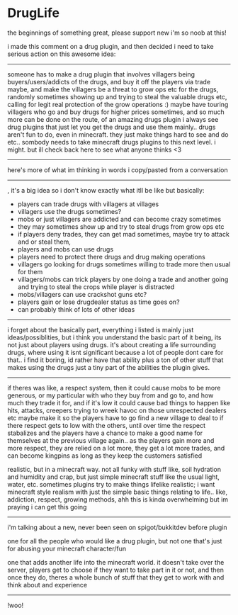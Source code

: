 # DrugLife
the beginnings of something great, please support new i'm so noob at this!

i made this comment on a drug plugin, and then decided i need to take serious action on this awesome idea:
_____
someone has to make a drug plugin that involves villagers being buyers/users/addicts of the drugs, and buy it off the players via trade maybe, and make the villagers be a threat to grow ops etc for the drugs, randomly sometimes showing up and trying to steal the valuable drugs etc, calling for legit real protection of the grow operations :) maybe have touring villagers who go and buy drugs for higher prices sometimes,
and so much more can be done on the route, of an amazing drugs plugin
i always see drug plugins that just let you get the drugs and use them mainly.. drugs aren't fun to do, even in minecraft. they just make things hard to see and do etc.. sombody needs to take minecraft drugs plugins to this next level.
i might.
but ill check back here to see what anyone thinks <3
_____

here's more of what im thinking in words i copy/pasted from a conversation
_____
, it's a big idea so i don't know exactly what itll be like but basically:

- players can trade drugs with villagers at villages
- villagers use the drugs sometimes?
- mobs or just villagers are addicted and can become crazy sometimes
- they may sometimes show up and try to steal drugs from grow ops etc
- if players deny trades, they can get mad sometimes, maybe try to attack and or steal them,
- players and mobs can use drugs
- players need to protect there drugs and drug making operations
- villagers go looking for drugs sometimes willing to trade more then usual for them
- villagers/mobs can trick players by one doing a trade and another going and trying to steal the crops while player is distracted
- mobs/villagers can use crackshot guns etc?
- players gain or lose drugdealer status as time goes on?
- can probably think of lots of other ideas
_____
i forget about the basically part, everything i listed is mainly just ideas/possiblities,
but i think you understand the basic part of it being, its not just about players using drugs. it's about creating a life surrounding drugs, where using it isnt significant because a lot of people dont care for that.. i find it boring, id rather have that ability plus a ton of other stuff that makes using the drugs just a tiny part of the abilities the plugin gives.
_____
if theres was like, a respect system, then it could cause mobs to be more generous, or my particular with who they buy from and go to, and how much they trade it for, and if it's low it could cause bad things to happen like hits, attacks, creepers trying to wreek havoc on those unrespected dealers etc
maybe make it so the players have to go find a new village to deal to if there respect gets to low with the others, until over time the respect stabalizes and the players have a chance to make a good name for themselves at the previous village again..
as the players gain more and more respect, they are relied on a lot more, they get a lot more trades, and can become kingpins as long as they keep the customers satisfied

realistic, but in a minecraft way.
not all funky with stuff like, soil hydration and humidity and crap, but just simple minecraft stuff like the usual light, water, etc. sometimes plugins try to make things lifelike realistic; i want minecraft style realism with just the simple basic things relating to life.. like, addiction, respect, growing methods, 
ahh this is kinda overwhelming but im praying i can get this going
_____
i'm talking about a new, never been seen on spigot/bukkitdev before plugin

one for all the people who would like a drug plugin, but not one that's just for abusing your minecraft character/fun

one that adds another life into the minecraft world. it doesn't take over the server, players get to choose if they want to take part in it or not, and then once they do, theres a whole bunch of stuff that they get to work with and think about and experience
_____
!woo!
